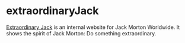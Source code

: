# extraordinaryJack

[Extraordinary Jack](http://extraordinaryjack.com/) is an internal website for Jack Morton Worldwide. It shows the spirit of Jack Morton: Do something extraordinary.
